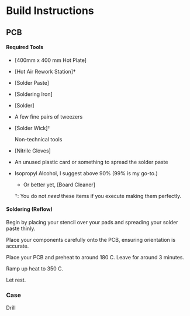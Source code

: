 # Build Instructions

## PCB

#### Required Tools

- [400mm x 400 mm Hot Plate]

- [Hot Air Rework Station]†

- [Solder Paste]

- [Soldering Iron]

- [Solder]

- A few fine pairs of tweezers

- [Solder Wick]†
  
  Non-technical tools

- [Nitrile Gloves]

- An unused plastic card or something to spread the solder paste

- Isopropyl Alcohol, I suggest above 90% (99% is my go-to.)
  
  - Or better yet, [Board Cleaner]
  
  †: You do not *need* these items if you execute making them perfectly.

#### Soldering (Reflow)

Begin by placing your stencil over your pads and spreading your solder paste thinly.

Place your components carefully onto the PCB, ensuring orientation is accurate.

Place your PCB and preheat to around 180 C. Leave for around 3 minutes.

Ramp up heat to 350 C. 

Let rest.

### Case
Drill
